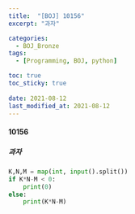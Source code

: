 ```yaml
---
title:  "[BOJ] 10156"
excerpt: "과자"

categories:
  - BOJ_Bronze
tags:
  - [Programming, BOJ, python]

toc: true
toc_sticky: true
 
date: 2021-08-12
last_modified_at: 2021-08-12
---
```

#### 10156
##### 과자
```python
K,N,M = map(int, input().split())
if K*N-M < 0:
    print(0)
else:
    print(K*N-M)
```